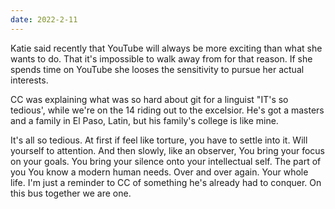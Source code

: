 ```yaml
---
date: 2022-2-11
---
```


Katie said recently that YouTube will always be more exciting than what she wants to do. That it's impossible to walk away from for that reason. If she spends time on YouTube she looses the sensitivity to pursue her actual interests.

CC was explaining what was so hard about git for a linguist "IT's so tedious', while we're on the 14 riding out to the excelsior. He's got a masters and a family in El Paso, Latin, but his family's college is like mine.

It's all so tedious. At first if feel like torture, you have to settle into it. Will yourself to attention. And then slowly, like an observer, You bring your focus on your goals. You bring your silence onto your intellectual self. The part of you You know a modern human needs. Over and over again. Your whole life. I'm just a reminder to CC of something he's already had to conquer. On this bus together we are one.
